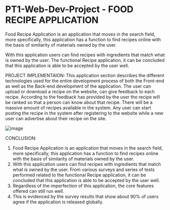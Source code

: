 # PT1-Web-Dev-Project - FOOD RECIPE APPLICATION

Food Recipe Application is an application that moves in the search field, more specifically, this application has a function to find recipes online with the basis 
of similarity of materials owned by the user. 

With this application users can find recipes with ingredients that match what is owned by the user. The functional Recipe application, it can be concluded that this
application is able to be accepted by the user well.

PROJECT IMPLEMENTAION:
This application section describes the different technologies used for the entire development process of both the Front-end as well as the Back-end development of 
the application.
The user can upload or download a recipe on the website, can give feedback to each recipe. According to the feedback has provided by the user the recipe will be 
ranked so that a person can know about that recipe. There will be a massive amount of recipes available in the system. Any user can start posting the recipe in the 
system after registering to the website while a new user can advertise about their recipe on the site.

![image](https://user-images.githubusercontent.com/74805128/205492975-3248b182-c9a6-49d0-9502-9cf1c7031fa1.png)

CONCLUSION:
1. Food Recipe Application is an application that moves in the search field, more specifically, this application has a function to find recipes online with the basis 
  of similarity of materials owned by the user.
2. With this application users can find recipes with ingredients that match what is owned by the user. From various surveys and series of tests performed related to the
   functional Recipe application, it can be concluded that this application is able to be accepted by the user well.  
3. Regardless of the imperfection of this application, the core features offered can still run well. 
4. This is evidenced by the survey results that show about 90% of users agree if the application is released globally.




